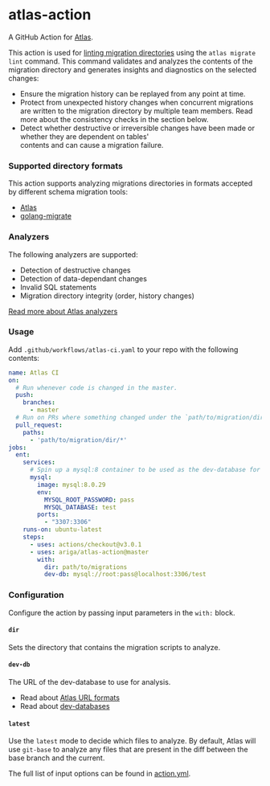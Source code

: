 # atlas-action

A GitHub Action for [Atlas](https://github.com/ariga/atlas).

This action is used for [linting migration directories](https://atlasgo.io/versioned/lint)
using the `atlas migrate lint` command. This command  validates and analyzes the contents of the migration directory and generates insights and diagnostics on the selected changes:

* Ensure the migration history can be replayed from any point at time.
* Protect from unexpected history changes when concurrent migrations are written to the migration directory by 
  multiple team members. Read more about the consistency checks in the section below.
* Detect whether destructive or irreversible changes have been made or whether they are dependent on tables'  
  contents and can cause a migration failure.

### Supported directory formats

This action supports analyzing migrations directories in formats
accepted by different schema migration tools: 
* [Atlas](https://atlasgo.io)
* [golang-migrate](https://github.com/golang-migrate/migrate)

### Analyzers
The following analyzers are supported: 

* Detection of destructive changes
* Detection of data-dependant changes
* Invalid SQL statements
* Migration directory integrity (order, history changes)

[Read more about Atlas analyzers](https://atlasgo.io/lint/analyzers)

### Usage

Add `.github/workflows/atlas-ci.yaml` to your repo with the following contents:

```yaml
name: Atlas CI 
on:
  # Run whenever code is changed in the master.
  push:
    branches:
      - master
  # Run on PRs where something changed under the `path/to/migration/dir/` directory.
  pull_request:
    paths:
      - 'path/to/migration/dir/*'
jobs:
  ent:
    services:
      # Spin up a mysql:8 container to be used as the dev-database for analysis. 
      mysql:
        image: mysql:8.0.29
        env:
          MYSQL_ROOT_PASSWORD: pass
          MYSQL_DATABASE: test
        ports:
          - "3307:3306"
    runs-on: ubuntu-latest
    steps:
      - uses: actions/checkout@v3.0.1
      - uses: ariga/atlas-action@master
        with:
          dir: path/to/migrations
          dev-db: mysql://root:pass@localhost:3306/test
```

### Configuration

Configure the action by passing input parameters in the `with:` block. 

#### `dir`

Sets the directory that contains the migration scripts to analyze. 

#### `dev-db`

The URL of the dev-database to use for analysis. 

* Read about [Atlas URL formats](https://atlasgo.io/concepts/url)
* Read about [dev-databases](https://atlasgo.io/concepts/dev-database)

#### `latest`

Use the `latest` mode to decide which files to analyze. By default,
Atlas will use `git-base` to analyze any files that are present in the
diff between the base branch and the current. 

The full list of input options can be found in [action.yml](action.yml).